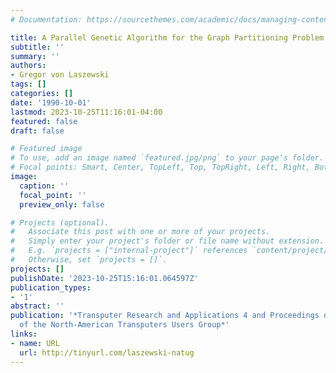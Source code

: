 ```yaml
---
# Documentation: https://sourcethemes.com/academic/docs/managing-content/

title: A Parallel Genetic Algorithm for the Graph Partitioning Problem
subtitle: ''
summary: ''
authors:
- Gregor von Laszewski
tags: []
categories: []
date: '1990-10-01'
lastmod: 2023-10-25T11:16:01-04:00
featured: false
draft: false

# Featured image
# To use, add an image named `featured.jpg/png` to your page's folder.
# Focal points: Smart, Center, TopLeft, Top, TopRight, Left, Right, BottomLeft, Bottom, BottomRight.
image:
  caption: ''
  focal_point: ''
  preview_only: false

# Projects (optional).
#   Associate this post with one or more of your projects.
#   Simply enter your project's folder or file name without extension.
#   E.g. `projects = ["internal-project"]` references `content/project/deep-learning/index.md`.
#   Otherwise, set `projects = []`.
projects: []
publishDate: '2023-10-25T15:16:01.064597Z'
publication_types:
- '1'
abstract: ''
publication: '*Transputer Research and Applications 4 and Proceedings of the 4th Conference
  of the North-American Transputers Users Group*'
links:
- name: URL
  url: http://tinyurl.com/laszewski-natug
---
```

